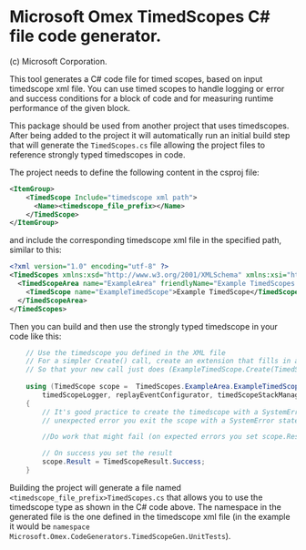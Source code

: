 # Microsoft Omex TimedScopes C# file code generator.
(c) Microsoft Corporation.

This tool generates a C# code file for timed scopes, based on input timedscope xml file. You can use timed scopes to handle logging or error and success conditions for a block of code and for measuring runtime performance of the given block.

This package should be used from another project that uses timedscopes. After being added to the project it will automatically run an initial build step that will generate the `TimedScopes.cs` file allowing the project files to reference strongly typed timedscopes in code.

The project needs to define the following content in the csproj file:

```xml
<ItemGroup>
    <TimedScope Include="timedscope xml path">
      <Name><timedscope_file_prefix></Name>
    </TimedScope>
</ItemGroup>
```

and include the corresponding timedscope xml file in the specified path, similar to this:

```xml
<?xml version="1.0" encoding="utf-8" ?>
<TimedScopes xmlns:xsd="http://www.w3.org/2001/XMLSchema" xmlns:xsi="http://www.w3.org/2001/XMLSchema-instance" namespace="Microsoft.Omex.CodeGenerators.TimedScopeGen.UnitTests" xmlns="http://tempuri.org/TimedScopes.xsd">
  <TimedScopeArea name="ExampleArea" friendlyName="Example TimedScopes area">
    <TimedScope name="ExampleTimedScope">Example TimedScope</TimedScope>
  </TimedScopeArea>
</TimedScopes>
```

Then you can build and then use the strongly typed timedscope in your code like this:

```csharp
    // Use the timedscope you defined in the XML file
    // For a simpler Create() call, create an extension that fills in all the parameters in with objects you already created
    // So that your new call just does (ExampleTimedScope.Create(TimedScopeResult.SystemError))
    
    using (TimedScope scope =  TimedScopes.ExampleArea.ExampleTimedScope.Create(correlationData, machineInfo,
        timedScopeLogger, replayEventConfigurator, timedScopeStackManager, TimedScopeResult.SystemError))
    {
        // It's good practice to create the timedscope with a SystemError result from the start so that on any
        // unexpected error you exit the scope with a SystemError state automatically

        //Do work that might fail (on expected errors you set scope.Result = TimedScopeResult.ExpectedError)

        // On success you set the result 
        scope.Result = TimedScopeResult.Success;
    }
```

Building the project will generate a file named `<timedscope_file_prefix>TimedScopes.cs` that allows you to use the timedscope type as shown in the C# code above. The namespace in the generated file is the one defined in the timedscope xml file (in the example it would be `namespace Microsoft.Omex.CodeGenerators.TimedScopeGen.UnitTests`).
